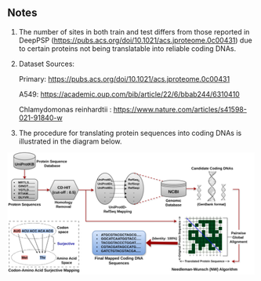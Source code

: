 ## Notes

1. The number of sites in both train and test differs from those reported in DeepPSP (https://pubs.acs.org/doi/10.1021/acs.jproteome.0c00431) due to certain proteins not being translatable into reliable coding DNAs.
2. Dataset Sources:

   Primary: https://pubs.acs.org/doi/10.1021/acs.jproteome.0c00431
   
   A549: https://academic.oup.com/bib/article/22/6/bbab244/6310410
   
   Chlamydomonas reinhardtii : https://www.nature.com/articles/s41598-021-91840-w
   
4. The procedure for translating protein sequences into coding DNAs is illustrated in the diagram below.

![Translation Diagram](../images/Protein_translation.png) 
